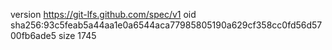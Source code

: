 version https://git-lfs.github.com/spec/v1
oid sha256:93c5feab5a44aa1e0a6544aca77985805190a629cf358cc0fd56d5700fb6ade5
size 1745
